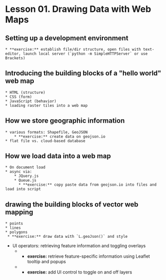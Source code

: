 # Lesson 01. Drawing Data with Web Maps

## Setting up a development environment
    * **exercise:** establish file/dir structure, open files with text-editor, launch local server (`python -m SimpleHTTPServer` or use Brackets)


## Introducing the building blocks of a "hello world" web map
    * HTML (structure)
    * CSS (form)
    * JavaScript (behavior)
	* loading raster tiles into a web map
	
## How we store geographic information
    * various formats: Shapefile, GeoJSON
        * **exercise:** create data on geojson.io
    * flat file vs. cloud-based database
	
## How we load data into a web map
    * On document load
    * async via:
        * JQuery.js
        * Queue.js
          * **exercise:** copy paste data from geojson.io into files and load into script

## drawing the building blocks of vector web mapping
    * points
    * lines
    * polygons
     * **exercise:** draw data with `L.geoJson()` and style
	 
* UI operators: retrieving feature information and toggling overlays
    * * **exercise:** retrieve feature-specific information using Leaflet tooltip and popups
    * * **exercise:** add UI control to toggle on and off layers